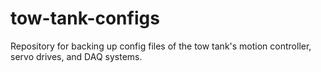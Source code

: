 tow-tank-configs
================

Repository for backing up config files of the tow tank's motion controller, servo drives, and DAQ systems. 
